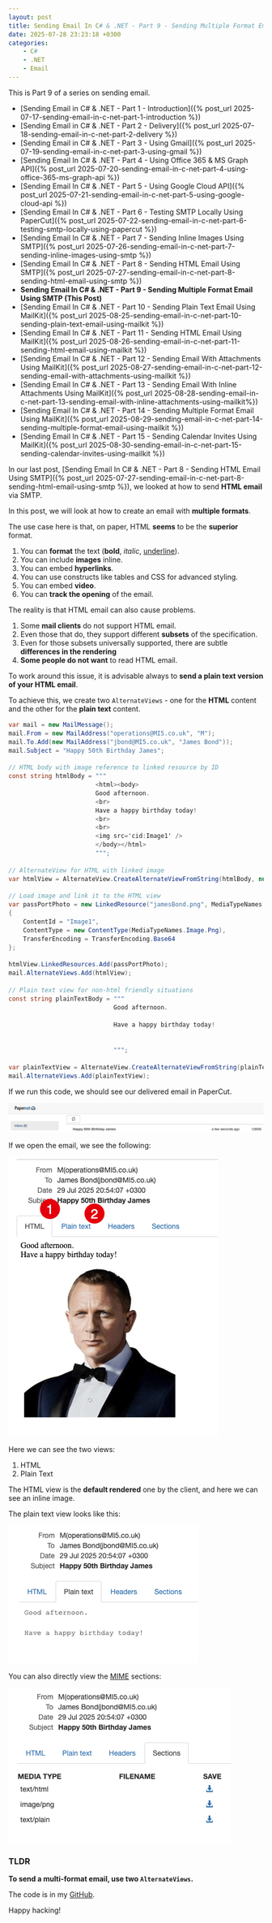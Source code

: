 ```yaml
---
layout: post
title: Sending Email In C# & .NET - Part 9 - Sending Multiple Format Email Using SMTP
date: 2025-07-28 23:23:18 +0300
categories:
    - C#
    - .NET
    - Email
---
```


This is Part 9 of a series on sending email.

- [Sending Email in C# & .NET  - Part 1 - Introduction]({% post_url 2025-07-17-sending-email-in-c-net-part-1-introduction %})
- [Sending Email in C# & .NET - Part 2 - Delivery]({% post_url 2025-07-18-sending-email-in-c-net-part-2-delivery %})
- [Sending Email in C# & .NET - Part 3 - Using Gmail]({% post_url 2025-07-19-sending-email-in-c-net-part-3-using-gmail %})
- [Sending Email In C# & .NET - Part 4 - Using Office 365 & MS Graph API]({% post_url 2025-07-20-sending-email-in-c-net-part-4-using-office-365-ms-graph-api %})
- [Sending Email In C# & .NET - Part 5 - Using Google Cloud API]({% post_url 2025-07-21-sending-email-in-c-net-part-5-using-google-cloud-api %})
- [Sending Email In C# & .NET - Part 6 - Testing SMTP Locally  Using PaperCut]({% post_url 2025-07-22-sending-email-in-c-net-part-6-testing-smtp-locally-using-papercut %})
- [Sending Email In C# & .NET - Part 7 - Sending Inline Images Using SMTP]({% post_url 2025-07-26-sending-email-in-c-net-part-7-sending-inline-images-using-smtp %})
- [Sending Email In C# & .NET - Part 8 - Sending HTML Email Using SMTP]({% post_url 2025-07-27-sending-email-in-c-net-part-8-sending-html-email-using-smtp %})
- **Sending Email In C# & .NET - Part 9 - Sending Multiple Format Email Using SMTP (This Post)**
- [Sending Email In C# & .NET - Part 10 - Sending Plain Text Email Using MailKit]({% post_url 2025-08-25-sending-email-in-c-net-part-10-sending-plain-text-email-using-mailkit %})
- [Sending Email In C# & .NET - Part 11 - Sending HTML Email Using MailKit]({% post_url 2025-08-26-sending-email-in-c-net-part-11-sending-html-email-using-mailkit %})
- [Sending Email In C# & .NET - Part 12 - Sending Email With Attachments Using MailKit]({% post_url 2025-08-27-sending-email-in-c-net-part-12-sending-email-with-attachments-using-mailkit %}) 
- [Sending Email In C# & .NET - Part 13 - Sending Email With Inline Attachments Using MailKit]({% post_url 2025-08-28-sending-email-in-c-net-part-13-sending-email-with-inline-attachments-using-mailkit%})
- [Sending Email In C# & .NET - Part 14 - Sending Multiple Format Email Using MailKit]({% post_url 2025-08-29-sending-email-in-c-net-part-14-sending-multiple-format-email-using-mailkit %})
- [Sending Email In C# & .NET - Part 15 - Sending Calendar Invites Using MailKit]({% post_url 2025-08-30-sending-email-in-c-net-part-15-sending-calendar-invites-using-mailkit %})

In our last post, [Sending Email In C# & .NET - Part 8 - Sending HTML Email Using SMTP]({% post_url 2025-07-27-sending-email-in-c-net-part-8-sending-html-email-using-smtp %}), we looked at how to send **HTML email** via SMTP.

In this post, we will look at how to create an email with **multiple formats**.

The use case here is that, on paper, HTML **seems** to be the **superior** format.

1. You can **format** the text (**bold**, *italic*, <u>underline</u>).
2. You can include **images** inline.
3. You can embed **hyperlinks**.
4. You can use constructs like tables and CSS for advanced styling.
5. You can embed **video**.
6. You can **track the opening** of the email.

The reality is that HTML email can also cause problems.

1. Some **mail clients** do not support HTML email.
2. Even those that do, they support different **subsets** of the specification.
3. Even for those subsets universally supported, there are subtle **differences in the rendering**
4. **Some people do not want** to read HTML email.

To work around this issue, it is advisable always to **send a plain text version of your HTML email**.

To achieve this, we create two `AlternateViews` - one for the **HTML** content and the other for the **plain text** content.

```c#
var mail = new MailMessage();
mail.From = new MailAddress("operations@MI5.co.uk", "M");
mail.To.Add(new MailAddress("jbond@MI5.co.uk", "James Bond"));
mail.Subject = "Happy 50th Birthday James";

// HTML body with image reference to linked resource by ID
const string htmlBody = """
                        <html><body>
                        Good afternoon.
                        <br>
                        Have a happy birthday today!
                        <br>
                        <br>
                        <img src='cid:Image1' />
                        </body></html>
                        """;

// AlternateView for HTML with linked image
var htmlView = AlternateView.CreateAlternateViewFromString(htmlBody, null, MediaTypeNames.Text.Html);

// Load image and link it to the HTML view
var passPortPhoto = new LinkedResource("jamesBond.png", MediaTypeNames.Image.Png)
{
    ContentId = "Image1",
    ContentType = new ContentType(MediaTypeNames.Image.Png),
    TransferEncoding = TransferEncoding.Base64
};

htmlView.LinkedResources.Add(passPortPhoto);
mail.AlternateViews.Add(htmlView);

// Plain text view for non-html friendly situations
const string plainTextBody = """
                             Good afternoon.

                             Have a happy birthday today!


                             """;

var plainTextView = AlternateView.CreateAlternateViewFromString(plainTextBody, null, MediaTypeNames.Text.Plain);
mail.AlternateViews.Add(plainTextView);
```

If we run this code, we should see our delivered email in PaperCut.

![Delivered](../images/2025/07/Delivered.png)

If we open the email, we see the following:

![MultiformatEmail](../images/2025/07/MultiformatEmail.png)

Here we can see the two views:

1. HTML
2. Plain Text

The HTML view is the **default rendered** one by the client, and here we can see an inline image.

The plain text view looks like this:

![PlainTextSection](../images/2025/07/PlainTextSection.png)

You can also directly view the [MIME](https://datatracker.ietf.org/doc/html/rfc2045) sections:

![AllSections](../images/2025/07/AllSections.png)

### TLDR

**To send a multi-format email, use two `AlternateViews`.**

The code is in my [GitHub](https://github.com/conradakunga/BlogCode/tree/master/2025-07-28%20-%20AlternateViews).

Happy hacking!
